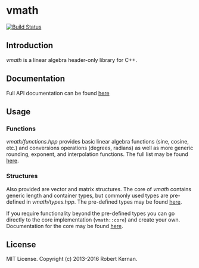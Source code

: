 # vmath
[![Build Status](https://travis-ci.org/kernan/vmath.svg?branch=develop)](https://travis-ci.org/kernan/vmath)

## Introduction

*vmath* is a linear algebra header-only library for C++.

## Documentation

Full API documentation can be found [here](http://kernan.github.io/vmath/)

## Usage

### Functions

_vmath/functions.hpp_ provides basic linear algebra functions (sine, cosine, etc.)
and conversions operations (degrees, radians) as well as more generic rounding,
exponent, and interpolation functions. The full list may be found
[here](http://kernan.github.io/vmath/functions_8hpp.html).

### Structures

Also provided are vector and matrix structures. The core of *vmath* contains
generic length and container types, but commonly used types are pre-defined in
_vmath/types.hpp_. The pre-defined types may be found
[here](http://kernan.github.io/vmath/types_8hpp.html).

If you require functionality beyond the pre-defined types you can go directly to
the core implementation (`vmath::core`) and create your own. Documentation for
the core may be found
[here](http://kernan.github.io/vmath/namespacevmath_1_1core.html).

## License

MIT License. Copyright (c) 2013-2016 Robert Kernan.
